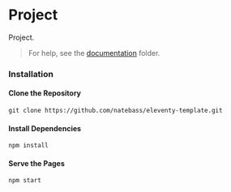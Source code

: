 Project
=====================

Project.
> For help, see the [documentation](/public/documentation) folder.

### Installation

#### Clone the Repository
`git clone https://github.com/natebass/eleventy-template.git`

#### Install Dependencies
`npm install`

#### Serve the Pages
`npm start`
